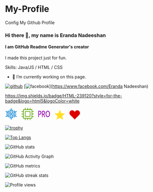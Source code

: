 # My-Profile
 Config My Github Profile 
### Hi there 👋, my name is Eranda Nadeeshan
#### I am GitHub Readme Generator's creator
I made this project just for fun.

Skills: Java/JS / HTML / CSS

- 🔭 I’m currently working on this page. 


[<img src='https://cdn.jsdelivr.net/npm/simple-icons@3.0.1/icons/github.svg' alt='github' height='40'>](https://github.com/Eranda7896)  [<img src='https://cdn.jsdelivr.net/npm/simple-icons@3.0.1/icons/facebook.svg' alt='facebook' height='40'>](https://www.facebook.com/Eranda Nadeeshan)  

https://img.shields.io/badge/HTML-239120?style=for-the-badge&logo=html5&logoColor=white 
 
<a href='https://archiveprogram.github.com/'><img src='https://raw.githubusercontent.com/acervenky/animated-github-badges/master/assets/acbadge.gif' width='40' height='40'></a> <a href='https://docs.github.com/en/developers'><img src='https://raw.githubusercontent.com/acervenky/animated-github-badges/master/assets/devbadge.gif' width='40' height='40'></a> <a href='https://github.com/pricing'><img src='https://raw.githubusercontent.com/acervenky/animated-github-badges/master/assets/pro.gif' width='40' height='40'></a> <a href='https://stars.github.com/'><img src='https://raw.githubusercontent.com/acervenky/animated-github-badges/master/assets/starbadge.gif' width='35' height='35'></a> <a href='https://docs.github.com/en/github/supporting-the-open-source-community-with-github-sponsors'><img src='https://raw.githubusercontent.com/acervenky/animated-github-badges/master/assets/sponsorbadge.gif' width='35' height='35'></a> 

[![trophy](https://github-profile-trophy.vercel.app/?username=Eranda7896)](https://github.com/ryo-ma/github-profile-trophy)

[![Top Langs](https://github-readme-stats.vercel.app/api/top-langs/?username=Eranda7896)](https://github.com/anuraghazra/github-readme-stats)

![GitHub stats](https://github-readme-stats.vercel.app/api?username=Eranda7896&show_icons=true&count_private=true)  

![GitHub Activity Graph](https://activity-graph.herokuapp.com/graph?username=Eranda7896)  

![GitHub metrics](https://metrics.lecoq.io/Eranda7896)  

![GitHub streak stats](https://github-readme-streak-stats.herokuapp.com/?user=Eranda7896)  

![Profile views](https://gpvc.arturio.dev/Eranda7896)  

